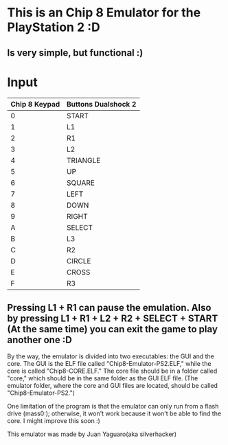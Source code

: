 # This is an Chip 8 Emulator for the PlayStation 2 :D

## Is very simple, but functional :)

# Input

| **Chip 8 Keypad** | **Buttons Dualshock 2**   |
|------------------|---------------------------|
| 0                | START                     |
| 1                | L1                        |
| 2                | R1                        |
| 3                | L2                        |
| 4                | TRIANGLE                  |
| 5                | UP                        |
| 6                | SQUARE                    |
| 7                | LEFT                      |
| 8                | DOWN                      |
| 9                | RIGHT                     |
| A                | SELECT                    |
| B                | L3                        |
| C                | R2                        |
| D                | CIRCLE                    |
| E                | CROSS                     |
| F                | R3                        |

## Pressing L1 + R1 can pause the emulation. Also by pressing L1 + R1 + L2 + R2 + SELECT + START (At the same time) you can exit the game to play another one :D

By the way, the emulator is divided into two executables: the GUI and the core. The GUI is the ELF file called "Chip8-Emulator-PS2.ELF," while the core is called "Chip8-CORE.ELF." The core file should be in a folder called "core," which should be in the same folder as the GUI ELF file. (The emulator folder, where the core and GUI files are located, should be called "Chip8-Emulator-PS2.")

One limitation of the program is that the emulator can only run from a flash drive (mass0:); otherwise, it won't work because it won't be able to find the core. I might improve this soon :)

This emulator was made by Juan Yaguaro(aka silverhacker)

